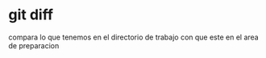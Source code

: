 # git diff

compara lo que tenemos en el directorio de trabajo con que este en el area de preparacion